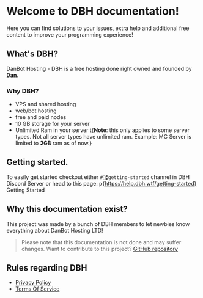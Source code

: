 # Welcome to DBH documentation!

Here you can find solutions to your issues, extra help and additional free content to improve your programming experience!

## What's DBH?

DanBot Hosting - DBH is a free hosting done right owned and founded by [**Dan**](https://github.com/danielpmc).

### Why DBH?

* VPS and shared hosting
* web/bot hosting
* free and paid nodes
* 10 GB storage for your server
* Unlimited Ram in your server
t{**Note**: this only applies to some server types. Not all server types have unlimited ram. Example: MC Server is limited to **2GB** ram as of now.}

## Getting started.

To easily get started checkout either `#📗╏getting-started` channel in DBH Discord Server or head to this page:
p{https://help.dbh.wtf/getting-started} Getting Started

## Why this documentation exist?

This project was made by a bunch of DBH members to let newbies know everything about DanBot Hosting LTD!

> Please note that this documentation is not done and may suffer changes. Want to contribute to this project? [GitHub repository](https://github.com/DBH-Docs/Documentation)

## Rules regarding DBH

* [Privacy Policy](https://docs.google.com/document/d/1dOY5xefHu_RzBdOphh-_el8vNgMz2U_OWO8OeulOg_4/edit?usp=sharing)
* [Terms Of Service](https://docs.google.com/document/d/1BxGFRlH3TEMqfUWBPszsWYudbKmcbM5pkp7bTq4IbHg/edit?usp=sharing)
